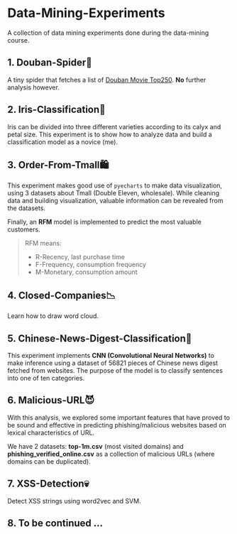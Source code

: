# Data-Mining-Experiments

A collection of data mining experiments done during the data\-mining course\.

## 1\. Douban\-Spider👻

A tiny spider that fetches a list of [Douban Movie Top250](https://movie.douban.com/top250)\. **No** further analysis however\.

## 2\. Iris\-Classification🎉

Iris can be divided into three different varieties according to its calyx and petal size\. This experiment is to show how to analyze data and build a classification model as a novice (me)\.

## 3\. Order\-From\-Tmall🛍

This experiment makes good use of `pyecharts` to make data visualization, using 3 datasets about Tmall (Double Eleven, wholesale)\. While cleaning data and building visualization, valuable information can be revealed from the datasets\. 

Finally, an **RFM** model is implemented to predict the most valuable customers\.

> RFM means:
>
> - R-Recency, last purchase time 
> - F-Frequency, consumption frequency
> - M-Monetary, consumption amount

## 4\. Closed\-Companies📉

Learn how to draw word cloud\.

## 5\. Chinese\-News\-Digest\-Classification📣

This experiment implements **CNN (Convolutional Neural Networks)** to make inference using a dataset of 56821 pieces of Chinese news digest fetched from websites\. The purpose of the model is to classify sentences into one of ten categories\.

## 6\. Malicious-URL😈

With this analysis, we explored some important features that have proved to be sound and effective in predicting phishing/malicious websites based on lexical characteristics of URL.

We have 2 datasets: **top-1m.csv** (most visited domains) and **phishing_verified_online.csv** as a collection of malicious URLs (where domains can be duplicated)\.

## 7\. XSS\-Detection💀

Detect XSS strings using word2vec and SVM\.

## 8\. To be continued ...
